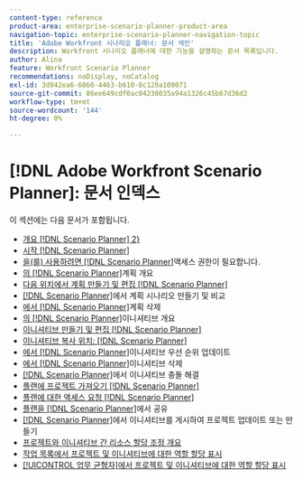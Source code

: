 ```yaml
---
content-type: reference
product-area: enterprise-scenario-planner-product-area
navigation-topic: enterprise-scenario-planner-navigation-topic
title: 'Adobe Workfront 시나리오 플래너: 문서 색인'
description: Workfront 시나리오 플래너에 대한 기능을 설명하는 문서 목록입니다.
author: Alina
feature: Workfront Scenario Planner
recommendations: noDisplay, noCatalog
exl-id: 3d942ea6-6860-4463-b610-8c120a109071
source-git-commit: 86ee649cdf0ac04230035a94a1326c45b67d36d2
workflow-type: tm+mt
source-wordcount: '144'
ht-degree: 0%

---
```


# [!DNL Adobe Workfront Scenario Planner]: 문서 인덱스

이 섹션에는 다음 문서가 포함됩니다.

* [개요 [!DNL Scenario Planner] 2}](../scenario-planner/scenario-planner-overview.md)
* [시작 [!DNL Scenario Planner]](../scenario-planner/get-started-with-scenario-planning.md)
* [을(를) 사용하려면  [!DNL Scenario Planner]](../scenario-planner/access-needed-to-use-sp.md)액세스 권한이 필요합니다.
* [의  [!DNL Scenario Planner]](../scenario-planner/plans-overview.md)계획 개요
* [다음 위치에서 계획 만들기 및 편집 [!DNL Scenario Planner]](../scenario-planner/create-and-edit-plans.md)
* [ [!DNL Scenario Planner]](../scenario-planner/create-and-compare-scenarios-for-a-plan.md)에서 계획 시나리오 만들기 및 비교
* [에서  [!DNL Scenario Planner]](../scenario-planner/delete-plans.md)계획 삭제
* [의  [!DNL Scenario Planner]](../scenario-planner/initiatives-overview.md)이니셔티브 개요
* [이니셔티브 만들기 및 편집 [!DNL Scenario Planner]](../scenario-planner/create-and-edit-initiatives.md)
* [이니셔티브 복사 위치: [!DNL Scenario Planner]](../scenario-planner/copy-initiatives.md)
* [에서  [!DNL Scenario Planner]](../scenario-planner/prioritize-initiatives.md)이니셔티브 우선 순위 업데이트
* [에서  [!DNL Scenario Planner]](../scenario-planner/delete-initiatives.md)이니셔티브 삭제
* [ [!DNL Scenario Planner]](../scenario-planner/resolve-conflicts-in-sp.md)에서 이니셔티브 충돌 해결
* [플랜에 프로젝트 가져오기 [!DNL Scenario Planner]](../scenario-planner/import-projects-to-plans.md)
* [플랜에 대한 액세스 요청 [!DNL Scenario Planner]](../scenario-planner/request-access-to-plan.md)
* [플랜을  [!DNL Scenario Planner]](../scenario-planner/share-a-plan.md)에서 공유
* [ [!DNL Scenario Planner]](../scenario-planner/publish-scenarios-update-projects.md)에서 이니셔티브를 게시하여 프로젝트 업데이트 또는 만들기
* [프로젝트와 이니셔티브 간 리소스 할당 조정 개요](../scenario-planner/overview-reconcile-allocations-between-projects-initiatives.md)
* [작업 목록에서 프로젝트 및 이니셔티브에 대한 역할 할당 표시](../scenario-planner/show-role-allocation-task-list-nwe.md)
* [[!UICONTROL 업무 균형자]에서 프로젝트 및 이니셔티브에 대한 역할 할당 표시](../scenario-planner/show-role-allocation-workload-balancer.md)

 
